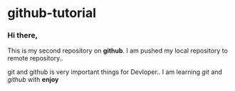 # github-tutorial

### Hi there, 

This is my second repository on **github**. 
I am pushed my local repository to remote repository..

git and github is very important things for Devloper.. 
I am learning *git* and *github* with **enjoy**
